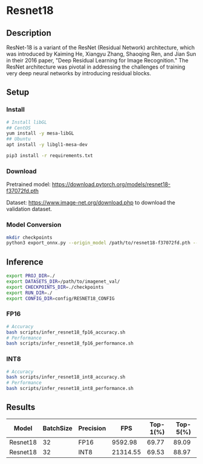 # Resnet18

## Description

ResNet-18 is a variant of the ResNet (Residual Network) architecture, which was introduced by Kaiming He, Xiangyu Zhang, Shaoqing Ren, and Jian Sun in their 2016 paper, "Deep Residual Learning for Image Recognition." The ResNet architecture was pivotal in addressing the challenges of training very deep neural networks by introducing residual blocks.

## Setup

### Install

```bash
# Install libGL
## CentOS
yum install -y mesa-libGL
## Ubuntu
apt install -y libgl1-mesa-dev

pip3 install -r requirements.txt
```

### Download

Pretrained model: <https://download.pytorch.org/models/resnet18-f37072fd.pth>

Dataset: <https://www.image-net.org/download.php> to download the validation dataset.

### Model Conversion

```bash
mkdir checkpoints
python3 export_onnx.py --origin_model /path/to/resnet18-f37072fd.pth --output_model checkpoints/resnet18.onnx
```

## Inference

```bash
export PROJ_DIR=./
export DATASETS_DIR=/path/to/imagenet_val/
export CHECKPOINTS_DIR=./checkpoints
export RUN_DIR=./
export CONFIG_DIR=config/RESNET18_CONFIG
```

### FP16

```bash
# Accuracy
bash scripts/infer_resnet18_fp16_accuracy.sh
# Performance
bash scripts/infer_resnet18_fp16_performance.sh
```

### INT8

```bash
# Accuracy
bash scripts/infer_resnet18_int8_accuracy.sh
# Performance
bash scripts/infer_resnet18_int8_performance.sh
```

## Results

Model    |BatchSize  |Precision |FPS       |Top-1(%)  |Top-5(%)
---------|-----------|----------|----------|----------|--------
Resnet18 |    32     |   FP16   | 9592.98  |  69.77   | 89.09
Resnet18 |    32     |   INT8   | 21314.55 |  69.53   | 88.97
